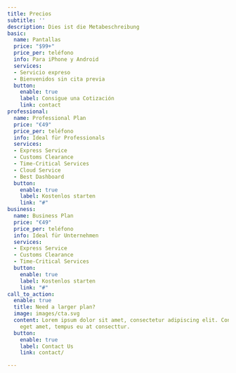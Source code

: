 ```yaml
---
title: Precios
subtitle: ''
description: Dies ist die Metabeschreibung
basic:
  name: Pantallas
  price: "$99+"
  price_per: teléfono
  info: Para iPhone y Android
  services:
  - Servicio expreso
  - Bienvenidos sin cita previa
  button:
    enable: true
    label: Consigue una Cotización
    link: contact
professional:
  name: Professional Plan
  price: "€49"
  price_per: teléfono
  info: Ideal für Professionals
  services:
  - Express Service
  - Customs Clearance
  - Time-Critical Services
  - Cloud Service
  - Best Dashboard
  button:
    enable: true
    label: Kostenlos starten
    link: "#"
business:
  name: Business Plan
  price: "€49"
  price_per: teléfono
  info: Ideal für Unternehmen
  services:
  - Express Service
  - Customs Clearance
  - Time-Critical Services
  button:
    enable: true
    label: Kostenlos starten
    link: "#"
call_to_action:
  enable: true
  title: Need a larger plan?
  image: images/cta.svg
  content: Lorem ipsum dolor sit amet, consectetur adipiscing elit. Consequat tristique
    eget amet, tempus eu at consecttur.
  button:
    enable: true
    label: Contact Us
    link: contact/

---
```

